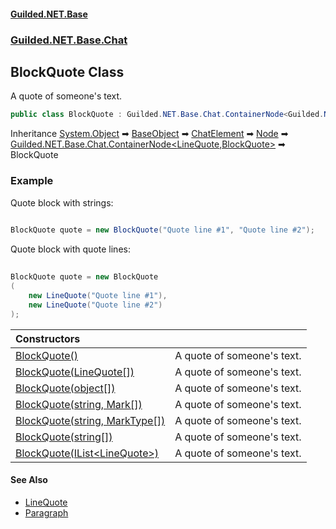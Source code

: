 
#### [Guilded.NET.Base](Guilded_NET_Base 'Guilded_NET_Base')
### [Guilded.NET.Base.Chat](Guilded_NET_Base#Guilded_NET_Base_Chat 'Guilded.NET.Base.Chat')
## BlockQuote Class
A quote of someone's text.  
```csharp
public class BlockQuote : Guilded.NET.Base.Chat.ContainerNode<Guilded.NET.Base.Chat.LineQuote, Guilded.NET.Base.Chat.BlockQuote>
```

Inheritance [System.Object](https://docs.microsoft.com/en-us/dotnet/api/System.Object 'System.Object') &#x27A1; [BaseObject](BaseObject 'Guilded.NET.Base.BaseObject') &#x27A1; [ChatElement](ChatElement 'Guilded.NET.Base.Chat.ChatElement') &#x27A1; [Node](Node 'Guilded.NET.Base.Chat.Node') &#x27A1; [Guilded.NET.Base.Chat.ContainerNode&lt;](ContainerNode_T_R_ 'Guilded.NET.Base.Chat.ContainerNode&lt;T,R&gt;')[LineQuote](LineQuote 'Guilded.NET.Base.Chat.LineQuote')[,](ContainerNode_T_R_ 'Guilded.NET.Base.Chat.ContainerNode&lt;T,R&gt;')[BlockQuote](BlockQuote 'Guilded.NET.Base.Chat.BlockQuote')[&gt;](ContainerNode_T_R_ 'Guilded.NET.Base.Chat.ContainerNode&lt;T,R&gt;') &#x27A1; BlockQuote  
### Example
Quote block with strings:

```csharp
  
BlockQuote quote = new BlockQuote("Quote line #1", "Quote line #2");  
```


Quote block with quote lines:

```csharp
  
BlockQuote quote = new BlockQuote  
(  
    new LineQuote("Quote line #1"),  
    new LineQuote("Quote line #2")  
);  
```

| Constructors | |
| :--- | :--- |
| [BlockQuote()](BlockQuote_BlockQuote() 'Guilded.NET.Base.Chat.BlockQuote.BlockQuote()') | A quote of someone's text.<br/> |
| [BlockQuote(LineQuote[])](BlockQuote_BlockQuote(LineQuote__) 'Guilded.NET.Base.Chat.BlockQuote.BlockQuote(Guilded.NET.Base.Chat.LineQuote[])') | A quote of someone's text.<br/> |
| [BlockQuote(object[])](BlockQuote_BlockQuote(object__) 'Guilded.NET.Base.Chat.BlockQuote.BlockQuote(object[])') | A quote of someone's text.<br/> |
| [BlockQuote(string, Mark[])](BlockQuote_BlockQuote(string_Mark__) 'Guilded.NET.Base.Chat.BlockQuote.BlockQuote(string, Guilded.NET.Base.Chat.Mark[])') | A quote of someone's text.<br/> |
| [BlockQuote(string, MarkType[])](BlockQuote_BlockQuote(string_MarkType__) 'Guilded.NET.Base.Chat.BlockQuote.BlockQuote(string, Guilded.NET.Base.Chat.MarkType[])') | A quote of someone's text.<br/> |
| [BlockQuote(string[])](BlockQuote_BlockQuote(string__) 'Guilded.NET.Base.Chat.BlockQuote.BlockQuote(string[])') | A quote of someone's text.<br/> |
| [BlockQuote(IList&lt;LineQuote&gt;)](BlockQuote_BlockQuote(IList_LineQuote_) 'Guilded.NET.Base.Chat.BlockQuote.BlockQuote(System.Collections.Generic.IList&lt;Guilded.NET.Base.Chat.LineQuote&gt;)') | A quote of someone's text.<br/> |

#### See Also
- [LineQuote](LineQuote 'Guilded.NET.Base.Chat.LineQuote')
- [Paragraph](Paragraph 'Guilded.NET.Base.Chat.Paragraph')
